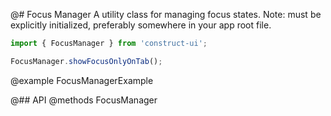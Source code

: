 @# Focus Manager
A utility class for managing focus states. Note: must be explicitly initialized, preferably somewhere in your app root file.

```javascript
import { FocusManager } from 'construct-ui';

FocusManager.showFocusOnlyOnTab();
```

@example FocusManagerExample

@## API
@methods FocusManager
